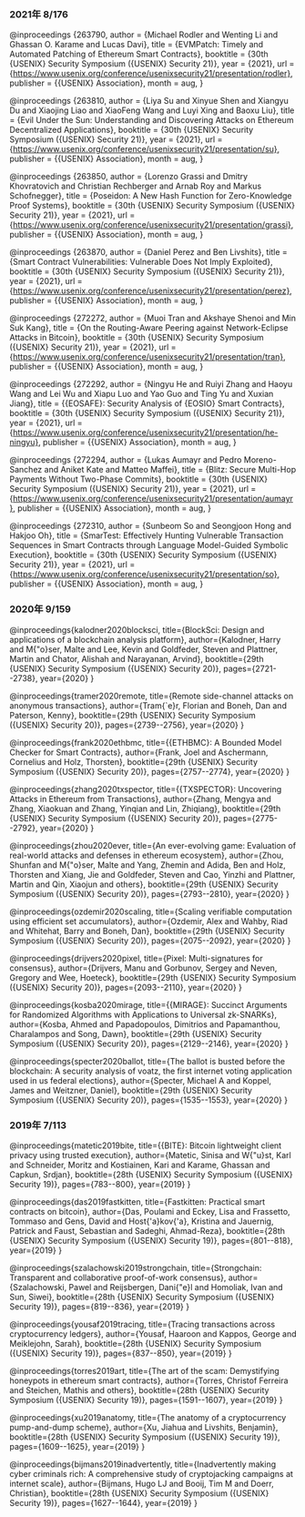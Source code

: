 ### 2021年 8/176
@inproceedings {263790,
    author = {Michael Rodler and Wenting Li and Ghassan O. Karame and Lucas Davi},
    title = {EVMPatch: Timely and Automated Patching of Ethereum Smart Contracts},
    booktitle = {30th {USENIX} Security Symposium ({USENIX} Security 21)},
    year = {2021},
    url = {https://www.usenix.org/conference/usenixsecurity21/presentation/rodler},
    publisher = {{USENIX} Association},
    month = aug,
}

@inproceedings {263810,
    author = {Liya Su and Xinyue Shen and Xiangyu Du and Xiaojing Liao and XiaoFeng Wang and Luyi Xing and Baoxu Liu},
    title = {Evil Under the Sun: Understanding and Discovering Attacks on Ethereum Decentralized Applications},
    booktitle = {30th {USENIX} Security Symposium ({USENIX} Security 21)},
    year = {2021},
    url = {https://www.usenix.org/conference/usenixsecurity21/presentation/su},
    publisher = {{USENIX} Association},
    month = aug,
}

@inproceedings {263850,
    author = {Lorenzo Grassi and Dmitry Khovratovich and Christian Rechberger and Arnab Roy and Markus Schofnegger},
    title = {Poseidon: A New Hash Function for Zero-Knowledge Proof Systems},
    booktitle = {30th {USENIX} Security Symposium ({USENIX} Security 21)},
    year = {2021},
    url = {https://www.usenix.org/conference/usenixsecurity21/presentation/grassi},
    publisher = {{USENIX} Association},
    month = aug,
}

@inproceedings {263870,
    author = {Daniel Perez and Ben Livshits},
    title = {Smart Contract Vulnerabilities: Vulnerable Does Not Imply Exploited},
    booktitle = {30th {USENIX} Security Symposium ({USENIX} Security 21)},
    year = {2021},
    url = {https://www.usenix.org/conference/usenixsecurity21/presentation/perez},
    publisher = {{USENIX} Association},
    month = aug,
}

@inproceedings {272272,
    author = {Muoi Tran and Akshaye Shenoi and Min Suk Kang},
    title = {On the Routing-Aware Peering against Network-Eclipse Attacks in Bitcoin},
    booktitle = {30th {USENIX} Security Symposium ({USENIX} Security 21)},
    year = {2021},
    url = {https://www.usenix.org/conference/usenixsecurity21/presentation/tran},
    publisher = {{USENIX} Association},
    month = aug,
}

@inproceedings {272292,
    author = {Ningyu He and Ruiyi Zhang and Haoyu Wang and Lei Wu and Xiapu Luo and Yao Guo and Ting Yu and Xuxian Jiang},
    title = {{EOSAFE}: Security Analysis of {EOSIO} Smart Contracts},
    booktitle = {30th {USENIX} Security Symposium ({USENIX} Security 21)},
    year = {2021},
    url = {https://www.usenix.org/conference/usenixsecurity21/presentation/he-ningyu},
    publisher = {{USENIX} Association},
    month = aug,
}

@inproceedings {272294,
    author = {Lukas Aumayr and Pedro Moreno-Sanchez and Aniket Kate and Matteo Maffei},
    title = {Blitz: Secure Multi-Hop Payments Without Two-Phase Commits},
    booktitle = {30th {USENIX} Security Symposium ({USENIX} Security 21)},
    year = {2021},
    url = {https://www.usenix.org/conference/usenixsecurity21/presentation/aumayr},
    publisher = {{USENIX} Association},
    month = aug,
}

@inproceedings {272310,
    author = {Sunbeom So and Seongjoon Hong and Hakjoo Oh},
    title = {SmarTest: Effectively Hunting Vulnerable Transaction Sequences in Smart Contracts through Language Model-Guided Symbolic Execution},
    booktitle = {30th {USENIX} Security Symposium ({USENIX} Security 21)},
    year = {2021},
    url = {https://www.usenix.org/conference/usenixsecurity21/presentation/so},
    publisher = {{USENIX} Association},
    month = aug,
}

### 2020年 9/159
@inproceedings{kalodner2020blocksci,
  title={BlockSci: Design and applications of a blockchain analysis platform},
  author={Kalodner, Harry and M{\"o}ser, Malte and Lee, Kevin and Goldfeder, Steven and Plattner, Martin and Chator, Alishah and Narayanan, Arvind},
  booktitle={29th $\{$USENIX$\}$ Security Symposium ($\{$USENIX$\}$ Security 20)},
  pages={2721--2738},
  year={2020}
}

@inproceedings{tramer2020remote,
  title={Remote side-channel attacks on anonymous transactions},
  author={Tram{\`e}r, Florian and Boneh, Dan and Paterson, Kenny},
  booktitle={29th $\{$USENIX$\}$ Security Symposium ($\{$USENIX$\}$ Security 20)},
  pages={2739--2756},
  year={2020}
}

@inproceedings{frank2020ethbmc,
  title={$\{$ETHBMC$\}$: A Bounded Model Checker for Smart Contracts},
  author={Frank, Joel and Aschermann, Cornelius and Holz, Thorsten},
  booktitle={29th $\{$USENIX$\}$ Security Symposium ($\{$USENIX$\}$ Security 20)},
  pages={2757--2774},
  year={2020}
}

@inproceedings{zhang2020txspector,
  title={$\{$TXSPECTOR$\}$: Uncovering Attacks in Ethereum from Transactions},
  author={Zhang, Mengya and Zhang, Xiaokuan and Zhang, Yinqian and Lin, Zhiqiang},
  booktitle={29th $\{$USENIX$\}$ Security Symposium ($\{$USENIX$\}$ Security 20)},
  pages={2775--2792},
  year={2020}
}

@inproceedings{zhou2020ever,
  title={An ever-evolving game: Evaluation of real-world attacks and defenses in ethereum ecosystem},
  author={Zhou, Shunfan and M{\"o}ser, Malte and Yang, Zhemin and Adida, Ben and Holz, Thorsten and Xiang, Jie and Goldfeder, Steven and Cao, Yinzhi and Plattner, Martin and Qin, Xiaojun and others},
  booktitle={29th $\{$USENIX$\}$ Security Symposium ($\{$USENIX$\}$ Security 20)},
  pages={2793--2810},
  year={2020}
}

@inproceedings{ozdemir2020scaling,
  title={Scaling verifiable computation using efficient set accumulators},
  author={Ozdemir, Alex and Wahby, Riad and Whitehat, Barry and Boneh, Dan},
  booktitle={29th $\{$USENIX$\}$ Security Symposium ($\{$USENIX$\}$ Security 20)},
  pages={2075--2092},
  year={2020}
}

@inproceedings{drijvers2020pixel,
  title={Pixel: Multi-signatures for consensus},
  author={Drijvers, Manu and Gorbunov, Sergey and Neven, Gregory and Wee, Hoeteck},
  booktitle={29th $\{$USENIX$\}$ Security Symposium ($\{$USENIX$\}$ Security 20)},
  pages={2093--2110},
  year={2020}
}

@inproceedings{kosba2020mirage,
  title={$\{$MIRAGE$\}$: Succinct Arguments for Randomized Algorithms with Applications to Universal zk-SNARKs},
  author={Kosba, Ahmed and Papadopoulos, Dimitrios and Papamanthou, Charalampos and Song, Dawn},
  booktitle={29th $\{$USENIX$\}$ Security Symposium ($\{$USENIX$\}$ Security 20)},
  pages={2129--2146},
  year={2020}
}

@inproceedings{specter2020ballot,
  title={The ballot is busted before the blockchain: A security analysis of voatz, the first internet voting application used in us federal elections},
  author={Specter, Michael A and Koppel, James and Weitzner, Daniel},
  booktitle={29th $\{$USENIX$\}$ Security Symposium ($\{$USENIX$\}$ Security 20)},
  pages={1535--1553},
  year={2020}
}

### 2019年 7/113
@inproceedings{matetic2019bite,
  title={$\{$BITE$\}$: Bitcoin lightweight client privacy using trusted execution},
  author={Matetic, Sinisa and W{\"u}st, Karl and Schneider, Moritz and Kostiainen, Kari and Karame, Ghassan and Capkun, Srdjan},
  booktitle={28th $\{$USENIX$\}$ Security Symposium ($\{$USENIX$\}$ Security 19)},
  pages={783--800},
  year={2019}
}

@inproceedings{das2019fastkitten,
  title={Fastkitten: Practical smart contracts on bitcoin},
  author={Das, Poulami and Eckey, Lisa and Frassetto, Tommaso and Gens, David and Host{\'a}kov{\'a}, Kristina and Jauernig, Patrick and Faust, Sebastian and Sadeghi, Ahmad-Reza},
  booktitle={28th $\{$USENIX$\}$ Security Symposium ($\{$USENIX$\}$ Security 19)},
  pages={801--818},
  year={2019}
}

@inproceedings{szalachowski2019strongchain,
  title={Strongchain: Transparent and collaborative proof-of-work consensus},
  author={Szalachowski, Pawel and Reijsbergen, Dani{\"e}l and Homoliak, Ivan and Sun, Siwei},
  booktitle={28th $\{$USENIX$\}$ Security Symposium ($\{$USENIX$\}$ Security 19)},
  pages={819--836},
  year={2019}
}

@inproceedings{yousaf2019tracing,
  title={Tracing transactions across cryptocurrency ledgers},
  author={Yousaf, Haaroon and Kappos, George and Meiklejohn, Sarah},
  booktitle={28th $\{$USENIX$\}$ Security Symposium ($\{$USENIX$\}$ Security 19)},
  pages={837--850},
  year={2019}
}

@inproceedings{torres2019art,
  title={The art of the scam: Demystifying honeypots in ethereum smart contracts},
  author={Torres, Christof Ferreira and Steichen, Mathis and others},
  booktitle={28th $\{$USENIX$\}$ Security Symposium ($\{$USENIX$\}$ Security 19)},
  pages={1591--1607},
  year={2019}
}

@inproceedings{xu2019anatomy,
  title={The anatomy of a cryptocurrency pump-and-dump scheme},
  author={Xu, Jiahua and Livshits, Benjamin},
  booktitle={28th $\{$USENIX$\}$ Security Symposium ($\{$USENIX$\}$ Security 19)},
  pages={1609--1625},
  year={2019}
}

@inproceedings{bijmans2019inadvertently,
  title={Inadvertently making cyber criminals rich: A comprehensive study of cryptojacking campaigns at internet scale},
  author={Bijmans, Hugo LJ and Booij, Tim M and Doerr, Christian},
  booktitle={28th $\{$USENIX$\}$ Security Symposium ($\{$USENIX$\}$ Security 19)},
  pages={1627--1644},
  year={2019}
}